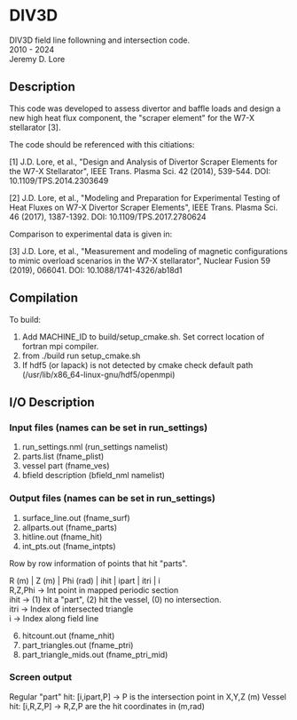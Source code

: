 # DIV3D
DIV3D field line followning and intersection code.  
2010 - 2024  
Jeremy D. Lore

## Description
This code was developed to assess divertor and baffle loads and design a new high heat flux component, the "scraper element" for the W7-X stellarator [3].

The code should be referenced with this citiations:

[1] J.D. Lore, et al., "Design and Analysis of Divertor Scraper Elements for the W7-X Stellarator", IEEE Trans. Plasma Sci. 42 (2014), 539-544. DOI: 10.1109/TPS.2014.2303649

[2] J.D. Lore, et al., "Modeling and Preparation for Experimental Testing of Heat Fluxes on W7-X Divertor Scraper Elements", IEEE Trans. Plasma Sci. 46 (2017), 1387-1392. DOI: 10.1109/TPS.2017.2780624

Comparison to experimental data is given in:

[3] J.D. Lore, et al., "Measurement and modeling of magnetic configurations to mimic overload scenarios in the W7-X stellarator", Nuclear Fusion 59 (2019), 066041. DOI: 10.1088/1741-4326/ab18d1

## Compilation
To build: 
1) Add MACHINE_ID to build/setup_cmake.sh. Set correct location of fortran mpi compiler.
2) from ./build run setup_cmake.sh
3) If hdf5 (or lapack) is not detected by cmake check default path (/usr/lib/x86_64-linux-gnu/hdf5/openmpi)  

## I/O Description

### Input files (names can be set in run_settings)
1) run_settings.nml   (run_settings namelist)
2) parts.list         (fname_plist)
3) vessel part        (fname_ves)
4) bfield description (bfield_nml namelist)

### Output files (names can be set in run_settings)
1) surface_line.out (fname_surf)
2) allparts.out     (fname_parts)
3) hitline.out      (fname_hit)
4) int_pts.out      (fname_intpts)

Row by row information of points that hit "parts".

R (m) | Z (m) | Phi (rad) | ihit | ipart | itri | i  
R,Z,Phi -> Int point in mapped periodic section  
ihit    -> (1) hit a "part", (2) hit the vessel, (0) no intersection.  
itri    -> Index of intersected triangle  
i       -> Index along field line  

6) hitcount.out     (fname_nhit)
7) part_triangles.out (fname_ptri)
8) part_triangle_mids.out (fname_ptri_mid)

### Screen output
Regular "part" hit: [i,ipart,P] -> P is the intersection point in X,Y,Z (m)
Vessel hit:         [i,R,Z,P]   -> R,Z,P are the hit coordinates in (m,rad)
